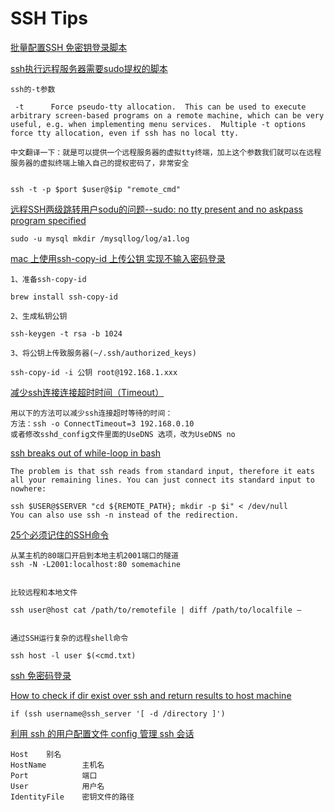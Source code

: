 # SSH Tips

[批量配置SSH 免密钥登录脚本](http://blog.csdn.net/a3470194/article/details/50523527)




[ssh执行远程服务器需要sudo提权的脚本](http://www.linuxidc.com/Linux/2013-01/78460.htm)

	ssh的-t参数

	 -t      Force pseudo-tty allocation.  This can be used to execute arbitrary screen-based programs on a remote machine, which can be very useful, e.g. when implementing menu services.  Multiple -t options force tty allocation, even if ssh has no local tty.

	中文翻译一下：就是可以提供一个远程服务器的虚拟tty终端，加上这个参数我们就可以在远程服务器的虚拟终端上输入自己的提权密码了，非常安全


	ssh -t -p $port $user@$ip "remote_cmd"
	
	

[远程SSH两级跳转用户sodu的问题--sudo: no tty present and no askpass program specified](http://www.shangxueba.com/jingyan/1600097.html)

	sudo -u mysql mkdir /mysqllog/log/a1.log

[mac 上使用ssh-copy-id 上传公钥 实现不输入密码登录](http://my.oschina.net/u/923974/blog/363757)

	1、准备ssh-copy-id

	brew install ssh-copy-id

	2、生成私钥公钥

	ssh-keygen -t rsa -b 1024

	3、将公钥上传致服务器(~/.ssh/authorized_keys)

	ssh-copy-id -i 公钥 root@192.168.1.xxx

[减少ssh连接连接超时时间（Timeout） ](http://blog.chinaunix.net/uid-24993824-id-3190091.html)

	用以下的方法可以减少ssh连接超时等待的时间：
	方法：ssh -o ConnectTimeout=3 192.168.0.10
	或者修改sshd_config文件里面的UseDNS 选项，改为UseDNS no



[ssh breaks out of while-loop in bash](http://stackoverflow.com/questions/9393038/ssh-breaks-out-of-while-loop-in-bash)

	The problem is that ssh reads from standard input, therefore it eats all your remaining lines. You can just connect its standard input to nowhere:

	ssh $USER@$SERVER "cd ${REMOTE_PATH}; mkdir -p $i" < /dev/null
	You can also use ssh -n instead of the redirection.


[25个必须记住的SSH命令](http://www.cnblogs.com/weafer/archive/2011/06/10/2077852.html)

	从某主机的80端口开启到本地主机2001端口的隧道
	ssh -N -L2001:localhost:80 somemachine


	比较远程和本地文件

	ssh user@host cat /path/to/remotefile | diff /path/to/localfile –
	
	
	通过SSH运行复杂的远程shell命令

	ssh host -l user $(<cmd.txt)
	
	
	

[ssh 免密码登录](http://chenlb.iteye.com/blog/211809)

	
[How to check if dir exist over ssh and return results to host machine](http://stackoverflow.com/questions/15927911/how-to-check-if-dir-exist-over-ssh-and-return-results-to-host-machine)	

	if (ssh username@ssh_server '[ -d /directory ]')
	

[利用 ssh 的用户配置文件 config 管理 ssh 会话](http://dhq.me/use-ssh-config-manage-ssh-session)


	Host    别名
    HostName        主机名
    Port            端口
    User            用户名
    IdentityFile    密钥文件的路径